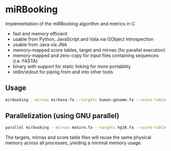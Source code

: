 # miRBooking

Implementation of the miRBooking algorithm and metrics in C

 - fast and memory efficient
 - usable from Python, JavaScript and Vala via GObject introspection
 - usable from Java via JNA
 - memory-mapped score tables, target and mirnas (for parallel execution)
 - memory-mapped and zero-copy for input files containing sequences (i.e. FASTA)
 - binary with support for static linking for more portability
 - stdin/stdout for piping from and into other tools

## Usage

```bash
mirbooking --mirnas mirbase.fa --targets human-genome.fa --score-table scores [--output output.tsv] [--threshold] [--log-base] [quantities]
```

## Parallelization (using GNU parallel)

```bash
parallel mirbooking --mirnas mature.fa --targets hg38.fa --score-table scores ::: wildtype.tsv over-expression.tsv
```

The targets, mirnas and score table files will reuse the same physical memory
across all processes, yielding a minimal memory usage.

